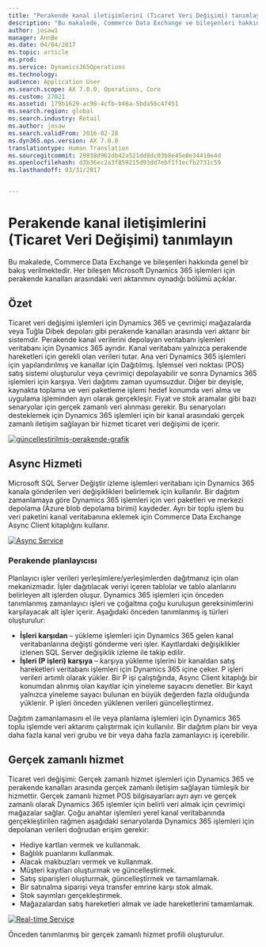```yaml
---
title: "Perakende kanal iletişimlerini (Ticaret Veri Değişimi) tanımlayın"
description: "Bu makalede, Commerce Data Exchange ve bileşenleri hakkında genel bir bakış verilmektedir. Her bileşen Microsoft Dynamics 365 işlemleri için perakende kanalları arasındaki veri aktarımını oynadığı bölümü açıklar."
author: josaw1
manager: AnnBe
ms.date: 04/04/2017
ms.topic: article
ms.prod: 
ms.service: Dynamics365Operations
ms.technology: 
audience: Application User
ms.search.scope: AX 7.0.0, Operations, Core
ms.custom: 27021
ms.assetid: 179b1629-ac90-4cfb-b46a-5bda56c4f451
ms.search.region: global
ms.search.industry: Retail
ms.author: josaw
ms.search.validFrom: 2016-02-28
ms.dyn365.ops.version: AX 7.0.0
translationtype: Human Translation
ms.sourcegitcommit: 29938d962db42a521dd8dc03b8e45e0e34410e4d
ms.openlocfilehash: d3b36ec2a3f859215d93dd7ebf1f1ecfb2731c59
ms.lasthandoff: 03/31/2017


---
```


# <a name="define-retail-channel-communications-commerce-data-exchange"></a>Perakende kanal iletişimlerini (Ticaret Veri Değişimi) tanımlayın

Bu makalede, Commerce Data Exchange ve bileşenleri hakkında genel bir bakış verilmektedir. Her bileşen Microsoft Dynamics 365 işlemleri için perakende kanalları arasındaki veri aktarımını oynadığı bölümü açıklar.

<a name="overview"></a>Özet
--------

Ticaret veri değişimi işlemleri için Dynamics 365 ve çevrimiçi mağazalarda veya Tuğla Dibek depoları gibi perakende kanalları arasında veri aktarır bir sistemdir. Perakende kanal verilerini depolayan veritabanı işlemleri veritabanı için Dynamics 365 ayrıdır. Kanal veritabanı yalnızca perakende hareketleri için gerekli olan verileri tutar. Ana veri Dynamics 365 işlemleri için yapılandırılmış ve kanallar için Dağıtılmış. İşlemsel veri noktası (POS) satış sistemi oluşturulur veya çevrimiçi depolayabilir ve sonra Dynamics 365 işlemleri için karşıya. Veri dağıtımı zaman uyumsuzdur. Diğer bir deyişle, kaynakta toplama ve veri paketleme işlemi hedef konumda veri alma ve uygulama işleminden ayrı olarak gerçekleşir. Fiyat ve stok aramalar gibi bazı senaryolar için gerçek zamanlı veri alınması gerekir. Bu senaryoları desteklemek için Dynamics 365 işlemleri için bir kanal arasındaki gerçek zamanlı iletişim sağlayan bir hizmet ticaret veri değişimi de içerir. 

[![güncelleştirilmiş-perakende-grafik](./media/updated-retail-graphic.png)](./media/updated-retail-graphic.png)  

## <a name="async-service"></a>Async Hizmeti
Microsoft SQL Server Değiştir izleme işlemleri veritabanı için Dynamics 365 kanala gönderilen veri değişiklikleri belirlemek için kullanılır. Bir dağıtım zamanlamaya göre Dynamics 365 işlemleri için veri paketleri ve merkezi depolama (Azure blob depolama birimi) kaydeder. Ayrı bir toplu işlem bu veri paketini kanal veritabanına eklemek için Commerce Data Exchange Async Client kitaplığını kullanır. 

[![Async Service](./media/async-300x239.png)](./media/async.png)

### <a name="retail-scheduler"></a>Perakende planlayıcısı

Planlayıcı işler verileri yerleşimlere/yerleşimlerden dağıtmanız için olan mekanizmadır. İşler dağıtılacak veriyi içeren tablolar ve tablo alanlarını belirleyen alt işlerden oluşur. Dynamics 365 işlemleri için önceden tanımlanmış zamanlayıcı işleri ve çoğaltma çoğu kuruluşun gereksinimlerini karşılayacak alt işler içerir. Aşağıdaki önceden tanımlanmış iş türleri oluşturulur:

-   **İşleri karşıdan** – yükleme işlemleri için Dynamics 365 gelen kanal veritabanlarına değişti gönderme veri işler. Kayıtlardaki değişiklikler izlenen SQL Server değişiklik izleme ile takip edilir.
-   **İşleri (P işleri) karşıya** – karşıya yükleme işlerini bir kanaldan satış hareketleri veritabanı işlemleri için Dynamics 365 içine çeker. P işleri verileri artımlı olarak yükler. Bir P işi çalıştığında, Async Client kitaplığı bir konumdan alınmış olan kayıtlar için yineleme sayacını denetler. Bir kayıt yalnızca yineleme sayacı bulunan en büyük değerden fazla olduğunda yüklenir. P işleri önceden yüklenen verileri güncelleştirmez.

Dağıtım zamanlamasını el ile veya planlama işlemleri için Dynamics 365 toplu işlemde veri aktarımı çalıştırmak için kullanılır. Bir dağıtım planı bir veya daha fazla kanal veri grubu ve bir veya daha fazla zamanlayıcı iş içerebilir.

## <a name="realtime-service"></a>Gerçek zamanlı hizmet
Ticaret veri değişimi: Gerçek zamanlı hizmet işlemleri için Dynamics 365 ve perakende kanalları arasında gerçek zamanlı iletişim sağlayan tümleşik bir hizmettir. Gerçek zamanlı hizmet POS bilgisayarları ayrı ayrı ve gerçek zamanlı olarak Dynamics 365 işlemler için belirli veri almak için çevrimiçi mağazalar sağlar. Çoğu anahtar işlemleri yerel kanal veritabanında gerçekleştirilen rağmen aşağıdaki senaryolarda Dynamics 365 işlemleri için depolanan verileri doğrudan erişim gerekir:

-   Hediye kartları vermek ve kullanmak.
-   Bağlılık puanlarını kullanmak.
-   Alacak makbuzları vermek ve kullanmak.
-   Müşteri kayıtları oluşturmak ve güncelleştirmek.
-   Satış siparişleri oluşturmak, güncelleştirmek ve tamamlamak.
-   Bir satınalma siparişi veya transfer emrine karşı stok almak.
-   Stok sayımları gerçekleştirmek.
-   Mağazalardan satış hareketleri almak ve iade hareketlerini tamamlamak.

[![Real-time Service](./media/rts.png)](./media/rts.png) 

Önceden tanımlanmış bir gerçek zamanlı hizmet profili oluşturulur.


